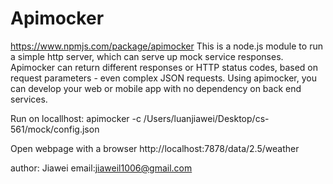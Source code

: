 # Apimocker

https://www.npmjs.com/package/apimocker
This is a node.js module to run a simple http server, which can serve up mock service responses.  
Apimocker can return different responses or HTTP status codes, based on request parameters - even complex JSON requests. Using apimocker, you can develop your web or mobile app with no dependency on back end services.

Run on locallhost:
apimocker -c /Users/luanjiawei/Desktop/cs-561/mock/config.json

Open webpage with a browser
http://localhost:7878/data/2.5/weather

author: Jiawei
email:jiaweil1006@gmail.com